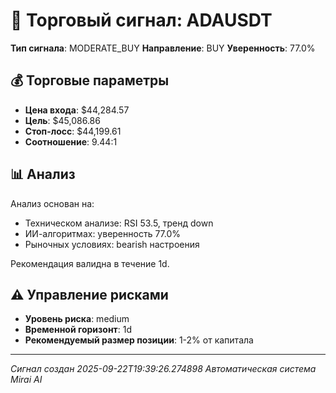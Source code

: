 
# 🎯 Торговый сигнал: ADAUSDT

**Тип сигнала**: MODERATE_BUY
**Направление**: BUY
**Уверенность**: 77.0%

## 💰 Торговые параметры
- **Цена входа**: $44,284.57
- **Цель**: $45,086.86
- **Стоп-лосс**: $44,199.61
- **Соотношение**: 9.44:1

## 📊 Анализ

Анализ основан на:
- Техническом анализе: RSI 53.5, тренд down
- ИИ-алгоритмах: уверенность 77.0%
- Рыночных условиях: bearish настроения

Рекомендация валидна в течение 1d.
        

## ⚠️ Управление рисками
- **Уровень риска**: medium
- **Временной горизонт**: 1d
- **Рекомендуемый размер позиции**: 1-2% от капитала

---
*Сигнал создан 2025-09-22T19:39:26.274898*
*Автоматическая система Mirai AI*
        